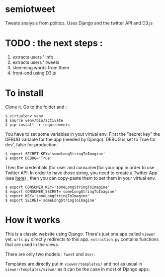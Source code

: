 # semiotweet
Tweets analysis from politics.
Uses Django and the twitter API and D3.js

# TODO : the next steps :
 1. extracts users ' info
 1. extracts users ' tweets
 2. stemming words from them
 3. front-end using D3.js

# To install

Clone it. Go to the folder and :
```
$ virtualenv venv
$ source venv/bin/activate
$ pip install -r requirements
```

You have to set some variables in yout virtual env.
First the "secret key" the DEBUG variable for the app (needed by Django). DEBUG is set to True for dev', false for production.
```
$ export SECRET_KEY='someLongStringToImagine'
$ export DEBUG='True'
```
Then the credentials (for user and consumer)for your app in order to use Twitter API.
In order to have those string, you need to create a Twitter App (see [here](https://apps.twitter.com/app/13440041/show)) ; then you can copy-paste them to set them in your virtual env.
```
$ export CONSUMER_KEY='someLongStringToImagine'
$ export CONSUMER_SECRET='someLongStringToImagine'
$ export KEY='someLongStringToImagine'
$ export SECRET='someLongStringToImagine'
```

# How it works

This is a classic website using Django. There's just one app called `viewer` yet. `urls.py` directly redirects to this app.
`extraction.py` contains functions that are used in the views.

There are only two models : `Tweet` and `User`.

Templates are directly put in `viewer/templates/` and not as usual in `viewer/templates/viewer` as it can be the case in most of Django apps.
